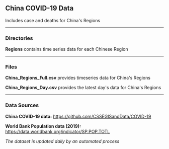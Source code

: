## China COVID-19 Data

Includes case and deaths for China's Regions

------

### Directories

**Regions** contains time series data for each Chinese Region

------


### Files

**China_Regions_Full.csv** provides timeseries data for China's Regions

**China_Regions_Day.csv** provides the latest day's data for China's Regions

------


### Data Sources

**China COVID-19 data:** https://github.com/CSSEGISandData/COVID-19

**World Bank Population data (2019):** https://data.worldbank.org/indicator/SP.POP.TOTL


_The dataset is updated daily by an automated process_